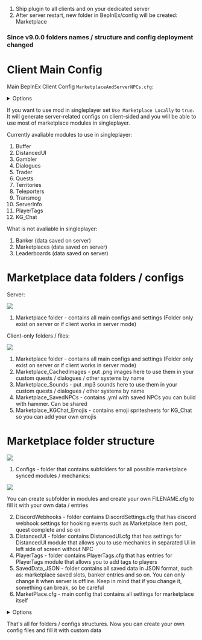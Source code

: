 <p>

1) Ship plugin to all clients and on your dedicated server
2) After server restart, new folder in BepInEx/config will be created: Marketplace
</p>

### Since v9.0.0 folders names / structure and config deployment changed



# Client Main Config

Main BepInEx Client Config `MarketplaceAndServerNPCs.cfg`:

<details><summary>Options</summary>

```cfg
## Settings file was created by plugin MarketplaceAndServerNPCs v9.0.0
## Plugin GUID: MarketplaceAndServerNPCs

[General]

## Enable Market Local Usage
# Setting type: Boolean
# Default value: false
Use Marketplace Locally = false

# Setting type: KeyCode
# Default value: J
# Acceptable values: None, Backspace, Tab, Clear, Return, Pause, Escape, Space, Exclaim, DoubleQuote, Hash, Dollar, Percent, Ampersand, Quote, LeftParen, RightParen, Asterisk, Plus, Comma, Minus, Period, Slash, Alpha0, Alpha1, Alpha2, Alpha3, Alpha4, Alpha5, Alpha6, Alpha7, Alpha8, Alpha9, Colon, Semicolon, Less, Equals, Greater, Question, At, LeftBracket, Backslash, RightBracket, Caret, Underscore, BackQuote, A, B, C, D, E, F, G, H, I, J, K, L, M, N, O, P, Q, R, S, T, U, V, W, X, Y, Z, LeftCurlyBracket, Pipe, RightCurlyBracket, Tilde, Delete, Keypad0, Keypad1, Keypad2, Keypad3, Keypad4, Keypad5, Keypad6, Keypad7, Keypad8, Keypad9, KeypadPeriod, KeypadDivide, KeypadMultiply, KeypadMinus, KeypadPlus, KeypadEnter, KeypadEquals, UpArrow, DownArrow, RightArrow, LeftArrow, Insert, Home, End, PageUp, PageDown, F1, F2, F3, F4, F5, F6, F7, F8, F9, F10, F11, F12, F13, F14, F15, Numlock, CapsLock, ScrollLock, RightShift, LeftShift, RightControl, LeftControl, RightAlt, LeftAlt, RightCommand, RightApple, LeftCommand, LeftApple, LeftWindows, RightWindows, AltGr, Help, Print, SysReq, Break, Menu, Mouse0, Mouse1, Mouse2, Mouse3, Mouse4, Mouse5, Mouse6, JoystickButton0, JoystickButton1, JoystickButton2, JoystickButton3, JoystickButton4, JoystickButton5, JoystickButton6, JoystickButton7, JoystickButton8, JoystickButton9, JoystickButton10, JoystickButton11, JoystickButton12, JoystickButton13, JoystickButton14, JoystickButton15, JoystickButton16, JoystickButton17, JoystickButton18, JoystickButton19, Joystick1Button0, Joystick1Button1, Joystick1Button2, Joystick1Button3, Joystick1Button4, Joystick1Button5, Joystick1Button6, Joystick1Button7, Joystick1Button8, Joystick1Button9, Joystick1Button10, Joystick1Button11, Joystick1Button12, Joystick1Button13, Joystick1Button14, Joystick1Button15, Joystick1Button16, Joystick1Button17, Joystick1Button18, Joystick1Button19, Joystick2Button0, Joystick2Button1, Joystick2Button2, Joystick2Button3, Joystick2Button4, Joystick2Button5, Joystick2Button6, Joystick2Button7, Joystick2Button8, Joystick2Button9, Joystick2Button10, Joystick2Button11, Joystick2Button12, Joystick2Button13, Joystick2Button14, Joystick2Button15, Joystick2Button16, Joystick2Button17, Joystick2Button18, Joystick2Button19, Joystick3Button0, Joystick3Button1, Joystick3Button2, Joystick3Button3, Joystick3Button4, Joystick3Button5, Joystick3Button6, Joystick3Button7, Joystick3Button8, Joystick3Button9, Joystick3Button10, Joystick3Button11, Joystick3Button12, Joystick3Button13, Joystick3Button14, Joystick3Button15, Joystick3Button16, Joystick3Button17, Joystick3Button18, Joystick3Button19, Joystick4Button0, Joystick4Button1, Joystick4Button2, Joystick4Button3, Joystick4Button4, Joystick4Button5, Joystick4Button6, Joystick4Button7, Joystick4Button8, Joystick4Button9, Joystick4Button10, Joystick4Button11, Joystick4Button12, Joystick4Button13, Joystick4Button14, Joystick4Button15, Joystick4Button16, Joystick4Button17, Joystick4Button18, Joystick4Button19, Joystick5Button0, Joystick5Button1, Joystick5Button2, Joystick5Button3, Joystick5Button4, Joystick5Button5, Joystick5Button6, Joystick5Button7, Joystick5Button8, Joystick5Button9, Joystick5Button10, Joystick5Button11, Joystick5Button12, Joystick5Button13, Joystick5Button14, Joystick5Button15, Joystick5Button16, Joystick5Button17, Joystick5Button18, Joystick5Button19, Joystick6Button0, Joystick6Button1, Joystick6Button2, Joystick6Button3, Joystick6Button4, Joystick6Button5, Joystick6Button6, Joystick6Button7, Joystick6Button8, Joystick6Button9, Joystick6Button10, Joystick6Button11, Joystick6Button12, Joystick6Button13, Joystick6Button14, Joystick6Button15, Joystick6Button16, Joystick6Button17, Joystick6Button18, Joystick6Button19, Joystick7Button0, Joystick7Button1, Joystick7Button2, Joystick7Button3, Joystick7Button4, Joystick7Button5, Joystick7Button6, Joystick7Button7, Joystick7Button8, Joystick7Button9, Joystick7Button10, Joystick7Button11, Joystick7Button12, Joystick7Button13, Joystick7Button14, Joystick7Button15, Joystick7Button16, Joystick7Button17, Joystick7Button18, Joystick7Button19, Joystick8Button0, Joystick8Button1, Joystick8Button2, Joystick8Button3, Joystick8Button4, Joystick8Button5, Joystick8Button6, Joystick8Button7, Joystick8Button8, Joystick8Button9, Joystick8Button10, Joystick8Button11, Joystick8Button12, Joystick8Button13, Joystick8Button14, Joystick8Button15, Joystick8Button16, Joystick8Button17, Joystick8Button18, Joystick8Button19
Quest Journal Keycode = J

# Setting type: Boolean
# Default value: false
Mute Gambler Sounds = false

[KG Chat]

## KG Chat Font Size
# Setting type: Int32
# Default value: 18
Font Size = 18

## Use KG Chat Type Sound
# Setting type: Boolean
# Default value: false
Use Type Sound = false

## KG Chat Transparency
# Setting type: Transparency
# Default value: Two
# Acceptable values: None, One, Two, Three, Four, Five
Transparency = Two

[Marketplace]

## Market size
# Setting type: MarketSize
# Default value: Large
# Acceptable values: Large, Medium, Small
Market Size = Large
```
</details>

If you want to use mod in singleplayer set `Use Marketplace Locally` to `true`. It will generate server-related configs on client-sided and you will be able to use most of marketplace modules in singleplayer.

Currently avaliable modules to use in singleplayer:
1) Buffer
2) DistancedUI
3) Gambler
4) Dialogues
5) Trader
6) Quests
7) Territories
8) Teleporters
9) Transmog
10) ServerInfo
11) PlayerTags
12) KG_Chat

What is not avaliable in singleplayer:
1) Banker (data saved on server)
2) Marketplaces (data saved on server)
3) Leaderboards (data saved on server)


# Marketplace data folders / configs

Server:

![](https://i.imgur.com/KNm9w56.png)

1) Marketplace folder - contains all main configs and settings (Folder only exist on server or if client works in server mode)

Client-only folders / files:

![](https://i.imgur.com/NdYsvEV.png)

1) Marketplace folder - contains all main configs and settings (Folder only exist on server or if client works in server mode)
2) Marketplace_CachedImages - put .png images here to use them in your custom quests / dialogues / other systems by name
3) Marketplace_Sounds - put .mp3 sounds here to use them in your custom quests / dialogues / other systems by name
4) Marketplace_SavedNPCs - contains .yml with saved NPCs you can build with hammer. Can be shared
5) Marketplace_KGChat_Emojis - contains emoji spritesheets for KG_Chat so you can add your own emojis


# Marketplace folder structure

![](https://i.imgur.com/e1GENpv.png)

1) Configs - folder that contains subfolders for all possible marketplace synced modules / mechanics:

![](https://i.imgur.com/lrLPgZS.png)

You can create subfolder in modules and create your own FILENAME.cfg to fill it with your own data / entries

2) DiscordWebhooks - folder contains DiscordSettings.cfg that has discord webhook settings for hooking events such as Marketplace item post, quest complete and so on
3) DistancedUI - folder contains DistancedUI.cfg that has settings for DistancedUI module that allows you to use mechanics in separated UI in left side of screen without NPC
4) PlayerTags - folder contains PlayerTags.cfg that has entries for PlayerTags module that allows you to add tags to players
5) SavedData_JSON - folder contains all saved data in JSON format, such as: marketplace saved slots, banker entries and so on. You can only change it when server is offline. Keep in mind that if you change it, something can break, so be careful
6) MarketPlace.cfg - main config that contains all settings for marketplace itself

<details><summary>Options</summary>

```cfg
[Main]

## Enable/Disable Transmog Log
# Setting type: Boolean
# Default value: false
EnableTransmogLog = false

## Enable/Disable Trader Log
# Setting type: Boolean
# Default value: false
EnableTraderLog = false

## Banker Income Time (hours)
# Setting type: Int32
# Default value: 1
BankerIncomeTime = 1

## Banker Income Multiplier (per time)
# Setting type: Single
# Default value: 0
BankerIncomeMultiplier = 0

## Feedback Webhook Link
# Setting type: String
# Default value: webhook link
FeedbackWebhookLink = webhook link

## Banker Interest Items
# Setting type: String
# Default value: All
BankerInterestItems = All

## Limit amount of slots player can sell in marketpalce
# Setting type: Int32
# Default value: 15
ItemMarketLimit = 15

## Marketplace Blocked Players
# Setting type: String
# Default value: User IDs
BlockedPlayers = User IDs

## Market Taxes From Each Sell
# Setting type: Int32
# Default value: 0
MarketTaxes = 0

## Enable/Disable players teleporter with ore
# Setting type: Boolean
# Default value: true
CanTeleportWithOre = true

## Marketplace Blocked Prefabs For Selling
# Setting type: String
# Default value: Coins, SwordCheat
MarketSellBlockedPrefabs = Coins, SwordCheat

## Prefab Of Server Currency (marketplace)
# Setting type: String
# Default value: Coins
ServerCurrency = Coins

## Enable Gambler Win Notification
# Setting type: Boolean
# Default value: false
GamblerEnableWinNotifications = false

## Enable Kill / Harvest Craft Same Target Quests Get + Score In Same Time
# Setting type: Boolean
# Default value: false
AllowMultipleQuestsScore = false

## Max Amount Of Accpeted Quests
# Setting type: Int32
# Default value: 7
MaxAcceptedQuests = 7

## Hide Quest in UI if they have OtherQuest as requirement
# Setting type: Boolean
# Default value: false
HideOtherQuestRequirementQuests = false

## Allow Kill Quests In Party
# Setting type: Boolean
# Default value: true
AllowKillQuestsInParty = true

## Enable KGChat
# Setting type: Boolean
# Default value: true
EnableKGChat = true

## Recipe for Mailpost creation
# Setting type: String
# Default value: SwordCheat,1
MailPostRecipe = SwordCheat,1

## Mailpost wait time (minutes)
# Setting type: Int32
# Default value: 5
MailPostWaitTime = 5

## Mailpost exclude items (with coma)
# Setting type: String
# Default value: Items Here
MailPostExcludeItems = Items Here

## Recipe for Piece Saver Crystal creation
# Setting type: String
# Default value: SwordCheat,1
PieceSaverRecipe = SwordCheat,1

## Use Leaderboard
# Setting type: Boolean
# Default value: false
UseLeaderboard = false

## Rebuild Heightmap On Territory Change
# Setting type: Boolean
# Default value: false
RebuildHeightmap = false
```
</details>


That's all for folders / configs structures. Now you can create your own config files and fill it with custom data

